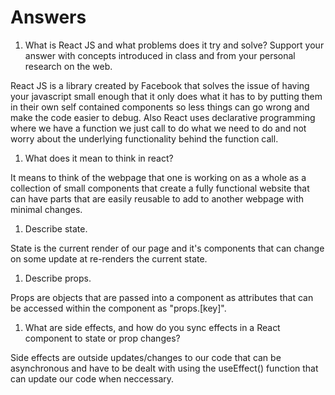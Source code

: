 # Answers

1. What is React JS and what problems does it try and solve? Support your answer with concepts introduced in class and from your personal research on the web.

React JS is a library created by Facebook that solves the issue of having your javascript small enough that it only does what it has to by putting them in their own self contained components so less things can go wrong and make the code easier to debug. Also React uses declarative programming where we have a function we just call to do what we need to do and not worry about the underlying functionality behind the function call.

1. What does it mean to think in react?

It means to think of the webpage that one is working on as a whole as a collection of small components that create a fully functional website that can have parts that are easily reusable to add to another webpage with minimal changes.

1. Describe state.

State is the current render of our page and it's components that can change on some update at re-renders the current state.

1. Describe props.

Props are objects that are passed into a component as attributes that can be accessed within the component as "props.[key]".

1. What are side effects, and how do you sync effects in a React component to state or prop changes?

Side effects are outside updates/changes to our code that can be asynchronous and have to be dealt with using the useEffect() function that can update our code when neccessary.
